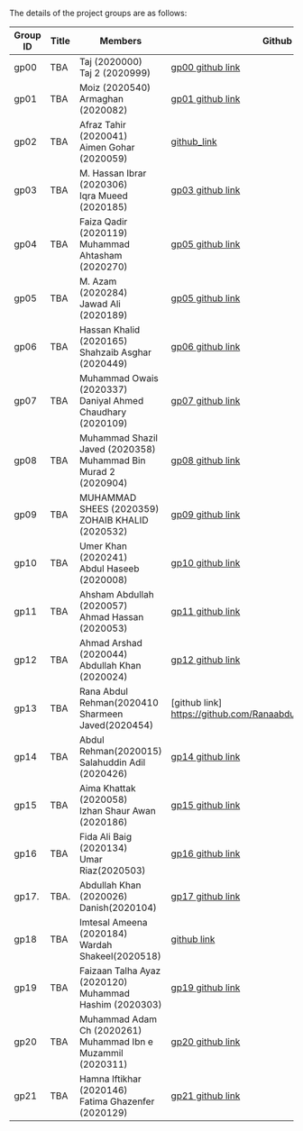 
The details of the project groups are as follows:

| Group ID | Title | Members | Github link |	Milestone 1 |	Milestone 2 |	Milestone 3 |	Milestone 4 |
| ---      | ----------- | ----------- | ----------- | ----------- | ----------- | ----------- | ----------- |
| gp00     | TBA   | Taj (2020000)<br>Taj 2 (2020999) | [gp00 github link](https://github.com/tajkhan/xv6-riscv-os-fall22) | 0 | 0 | 0 | 0 |
| gp01     | TBA   | Moiz (2020540)<br>Armaghan (2020082) | [gp01 github link](https://github.com/MoizKhuzema/CS311-Project) | 0 | 0 | 0 | 0 |
| gp02     | TBA   | Afraz Tahir (2020041)<br>Aimen Gohar (2020059) | [github_link](https://github.com/afraztahir231/CS_311_Project) | 0 | 0 | 0 | 0 |
| gp03     | TBA   | M. Hassan Ibrar (2020306)<br>Iqra Mueed (2020185) | [gp03 github link](https://github.com/Hassanibrar632/OS_PROJECT) | 0 | 0 | 0 | 0 |
| gp04     | TBA   | Faiza Qadir (2020119)<br>Muhammad Ahtasham (2020270) | [gp05 github link](https://github.com/Muhammad-Ahtasham/Xv6-OS-PROJECT-) | 0 | 0 | 0 | 0 |
| gp05     | TBA   | M. Azam (2020284)<br>Jawad Ali (2020189) | [gp05 github link](https://github.com/AliJawad123/CS311_project) | 0 | 0 | 0 | 0 |
| gp06     | TBA   | Hassan Khalid (2020165) <br> Shahzaib Asghar (2020449) | [gp06 github link](https://github.com/Hassan2922/CS-311-Course-Project.git) | 0 | 0 | 0 |
| gp07     | TBA   | Muhammad Owais (2020337)<br>Daniyal Ahmed Chaudhary (2020109) | [gp07 github link](https://github.com/MuhammadOwais02/OS_Project.git) | 0 | 0 | 0 | 0 |
| gp08     | TBA   | Muhammad Shazil Javed (2020358)<br>Muhammad Bin Murad 2 (2020904) | [gp08 github link](https://github.com/sh2020358/OS-PROJECT-) | 0 | 0 | 0 | 0 |
| gp09     | TBA   | MUHAMMAD SHEES (2020359)<br>ZOHAIB KHALID (2020532) | [gp09 github link](https://github.com/Shees69x/OS-PROJECT) | 0 | 0 | 0 | 0 |
| gp10     | TBA   | Umer Khan (2020241) <br> Abdul Haseeb (2020008) | [gp10 github link](https://github.com/Fractii/CS-311-Project.git) | 0 | 0 | 0 |
| gp11     | TBA   | Ahsham Abdullah (2020057)<br>Ahmad Hassan (2020053) | [gp11 github link](https://github.com/tajkhan/xv6-riscv-os-fall22) | 0 | 0 | 0 | 0 |
| gp12     | TBA   | Ahmad Arshad (2020044)<br>Abdullah Khan (2020024) | [gp12 github link](https://github.com/ahmedar5had/OS_Fall22/tree/main/project) | 0 | 0 | 0 | 0 |
| gp13     | TBA   | Rana Abdul Rehman(2020410<br>Sharmeen Javed(2020454)| [github link] https://github.com/Ranaabdulrehman30/os_project.git | 0 | 0 | 0 | 0 |
| gp14     | TBA   | Abdul Rehman(2020015)<br>Salahuddin Adil (2020426) | [gp14 github link](https://github.com/CodeWithAbd/CS_311_Project) | 0 | 0 | 0 | 0 |
| gp15     | TBA   | Aima Khattak (2020058)<br>Izhan Shaur Awan (2020186) | [gp15 github link](https://github.com/Midnight29x/OS_Project.git) | 0 | 0 | 0 | 0 |
| gp16     | TBA   | Fida Ali Baig (2020134)<br>Umar Riaz(2020503) | [gp16 github link](https://github.com/Fida2002/OS311) | 0 | 0 | 0 | 0 |
| gp17.    | TBA.  | Abdullah Khan (2020026)<br>Danish(2020104) | [gp17 github link](https://github.com/abdullahkhn77/CS311_Project) | 0 | 0 | 0 | 0 |
| gp18     | TBA   | Imtesal Ameena (2020184)<br>Wardah Shakeel(2020518) | [github link](https://github.com/Wardahhh/OS_Project.git) | 0 | 0 | 0 | 0 |
| gp19     | TBA   | Faizaan Talha Ayaz (2020120)<br>Muhammad Hashim (2020303) | [gp19 github link](https://github.com/Cy3ers/CS311_Project) | 0 | 0 | 0 | 0 |
| gp20     | TBA   | Muhammad Adam Ch (2020261)<br>Muhammad Ibn e Muzammil (2020311) | [gp20 github link](https://github.com/Adam5626/OS_Fall22.git) | 0 | 0 | 0 | 0 |
| gp21     | TBA   | Hamna Iftikhar (2020146)<br>Fatima Ghazenfer (2020129) | [gp21 github link](https://github.com/hamnaiftikhar/OS_Project) | 0 | 0 | 0 | 0 |
